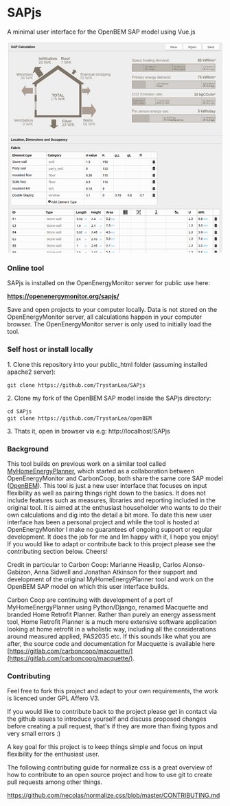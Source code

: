 # SAPjs

A minimal user interface for the OpenBEM SAP model using Vue.js

![SAPjs.png](SAPjs.png)

### Online tool

SAPjs is installed on the OpenEnergyMonitor server for public use here:

**https://openenergymonitor.org/sapjs/**

Save and open projects to your computer locally. Data is not stored on the OpenEnergyMonitor server, all calculations happen in your computer browser.
The OpenEnergyMonitor server is only used to initially load the tool.

### Self host or install locally

1\. Clone this repository into your public_html folder (assuming installed apache2 server):

    git clone https://github.com/TrystanLea/SAPjs
    
2\. Clone my fork of the OpenBEM SAP model inside the SAPjs directory:

    cd SAPjs
    git clone https://github.com/TrystanLea/openBEM
    
 3\. Thats it, open in browser via e.g: http://localhost/SAPjs

### Background

This tool builds on previous work on a similar tool called [MyHomeEnergyPlanner](https://github.com/emoncms/MyHomeEnergyPlanner), which started as a collaboration between OpenEnergyMonitor and CarbonCoop, both share the same core SAP model ([OpenBEM](https://github.com/trystanlea/Openbem)). This tool is just a new user interface that focuses on input flexibility as well as pairing things right down to the basics. It does not include features such as measures, libraries and reporting included in the original tool. It is aimed at the enthusiast householder who wants to do their own calculations and dig into the detail a bit more. To date this new user interface has been a personal project and while the tool is hosted at OpenEnergyMonitor I make no guarantees of ongoing support or regular development. It does the job for me and Im happy with it, I hope you enjoy! If you would like to adapt or contribute back to this project please see the contributing section below. Cheers!

Credit in particular to Carbon Coop: Marianne Heaslip, Carlos Alonso-Gabizon, Anna Sidwell and Jonathan Atkinson for their support and development of the original MyHomeEnergyPlanner tool and work on the OpenBEM SAP model on which this user interface builds. 

Carbon Coop are continuing with development of a port of MyHomeEnergyPlanner using Python/Django, renamed Macquette and branded Home Retrofit Planner. Rather than purely an energy assessment tool, Home Retrofit Planner is a much more extensive software application looking at home retrofit in a wholistic way, including all the considerations around measured applied, PAS2035 etc. If this sounds like what you are after, the source code and documentation for Macquette is available here [https://gitlab.com/carboncoop/macquette/](https://gitlab.com/carboncoop/macquette/).
    
### Contributing 

Feel free to fork this project and adapt to your own requirements, the work is licenced under GPL Affero V3. 

If you would like to contribute back to the project please get in contact via the github issues to introduce yourself and discuss proposed changes before creating a pull request, that's if they are more than fixing typos and very small errors :)

A key goal for this project is to keep things simple and focus on input flexibility for the enthusiast user.

The following contributing guide for normalize css is a great overview of how to contribute to an open source project and how to use git to create pull requests among other things.

https://github.com/necolas/normalize.css/blob/master/CONTRIBUTING.md


